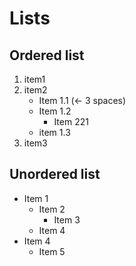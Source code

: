 # Lists

## Ordered list

1. item1
1. item2
   + Item 1.1 (<- 3 spaces)
   + Item 1.2
     + Item 221
   + item 1.3
1. item3

## Unordered list

+ Item 1
  + Item 2
    + Item 3
  + Item 4
+ Item 4
  + Item 5